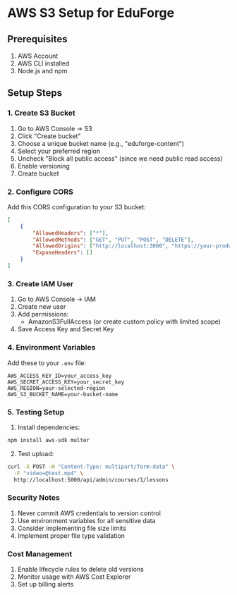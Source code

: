 # AWS S3 Setup for EduForge

## Prerequisites
1. AWS Account
2. AWS CLI installed
3. Node.js and npm

## Setup Steps

### 1. Create S3 Bucket
1. Go to AWS Console → S3
2. Click "Create bucket"
3. Choose a unique bucket name (e.g., "eduforge-content")
4. Select your preferred region
5. Uncheck "Block all public access" (since we need public read access)
6. Enable versioning
7. Create bucket

### 2. Configure CORS
Add this CORS configuration to your S3 bucket:
```json
[
    {
        "AllowedHeaders": ["*"],
        "AllowedMethods": ["GET", "PUT", "POST", "DELETE"],
        "AllowedOrigins": ["http://localhost:3000", "https://your-production-domain.com"],
        "ExposeHeaders": []
    }
]
```

### 3. Create IAM User
1. Go to AWS Console → IAM
2. Create new user
3. Add permissions:
   - AmazonS3FullAccess (or create custom policy with limited scope)
4. Save Access Key and Secret Key

### 4. Environment Variables
Add these to your `.env` file:
```
AWS_ACCESS_KEY_ID=your_access_key
AWS_SECRET_ACCESS_KEY=your_secret_key
AWS_REGION=your-selected-region
AWS_S3_BUCKET_NAME=your-bucket-name
```

### 5. Testing Setup
1. Install dependencies:
```bash
npm install aws-sdk multer
```

2. Test upload:
```bash
curl -X POST -H "Content-Type: multipart/form-data" \
  -F "video=@test.mp4" \
  http://localhost:5000/api/admin/courses/1/lessons
```

### Security Notes
1. Never commit AWS credentials to version control
2. Use environment variables for all sensitive data
3. Consider implementing file size limits
4. Implement proper file type validation

### Cost Management
1. Enable lifecycle rules to delete old versions
2. Monitor usage with AWS Cost Explorer
3. Set up billing alerts
